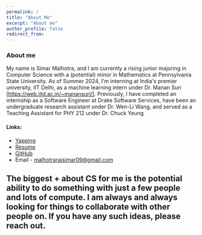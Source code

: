```yaml
---
permalink: /
title: "About Me"
excerpt: "About me"
author_profile: false
redirect_from:
---
```


### About me

My name is Simar Malhotra, and I am currently a rising junior majoring in Computer Science with a (potential) minor in Mathematics at Pennsylvania State University. As of Summer 2024, I'm interning at India's premier university, IIT Delhi, as a machine learning intern under Dr. Manan Suri [https://web.iitd.ac.in/~manansuri/]. Previously, I have completed an internship as a Software Engineer at Drake Software Services, have been an undergraduate research assistant under Dr. Wen-Li Wang, and served as a Teaching Assistant for PHY 212 under Dr. Chuck Yeung

#### Links:

- [Yapping](./blog/main)
- [Resume](./resume/resume.png)
- [GitHub](https://github.com/Simar-malhotra09)
- Email - malhotrarajsimar09@gmail.com

## The biggest + about CS for me is the potential ability to do something with just a few people and lots of compute. I am always and always looking for things to collaborate with other people on. If you have any such ideas, please reach out.
